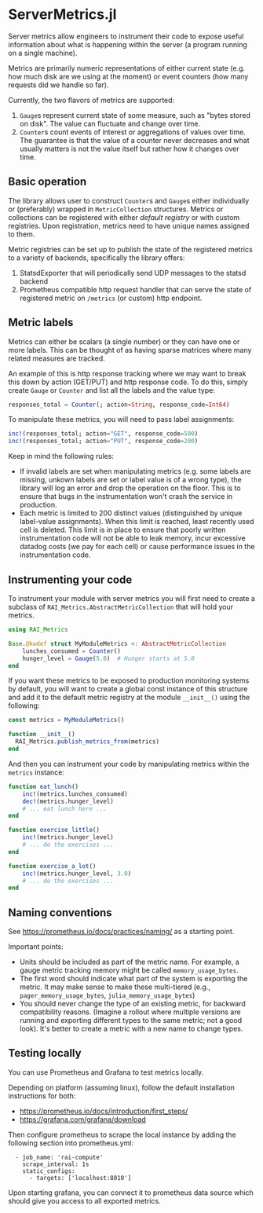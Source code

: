 # ServerMetrics.jl
Server metrics allow engineers to instrument their code to expose useful information about
what is happening within the server (a program running on a single machine).

Metrics are primarily numeric representations of either current state (e.g. how much disk
are we using at the moment) or event counters (how many requests did we handle so far).

Currently, the two flavors of metrics are supported:

  1. `Gauge`s represent current state of some measure, such as "bytes stored on disk". The
     value can fluctuate and change over time.
  2. `Counter`s count events of interest or aggregations of values over time. The guarantee
     is that the value of a counter never decreases and what usually matters is not the value
     itself but rather how it changes over time.

## Basic operation

The library allows user to construct `Counter`s and `Gauge`s either individually
or (preferably) wrapped in `MetricCollection` structures. Metrics or collections can be
registered with either *default registry* or with custom registries. Upon registration, 
metrics need to have unique names assigned to them.

Metric registries can be set up to publish the state of the registered metrics to a variety
of backends, specifically the library offers:

  1. StatsdExporter that will periodically send UDP messages to the statsd backend
  2. Prometheus compatible http request handler that can serve the state of registered
     metric on `/metrics` (or custom) http endpoint.

## Metric labels

Metrics can either be scalars (a single number) or they can have one or more labels. This
can be thought of as having sparse matrices where many related measures are tracked.

An example of this is http response tracking where we may want to break this down by
action (GET/PUT) and http response code. To do this, simply create `Gauge` or `Counter`
and list all the labels and the value type:

```julia
responses_total = Counter(; action=String, response_code=Int64)
```

To manipulate these metrics, you will need to pass label assignments:
```julia
inc!(responses_total; action="GET", response_code=500)
inc!(responses_total; action="PUT", response_code=200)
```

Keep in mind the following rules:
  * If invalid labels are set when manipulating metrics (e.g. some labels are missing,
    unkown labels are set or label value is of a wrong type), the library will log
    an error and drop the operation on the floor. This is to ensure that bugs in the
    instrumentation won't crash the service in production.
  * Each metric is limited to 200 distinct values (distinguished by unique label-value
    assignments). When this limit is reached, least recently used cell is deleted.
    This limit is in place to ensure that poorly written instrumentation code will not
    be able to leak memory, incur excessive datadog costs (we pay for each cell)
    or cause performance issues in the instrumentation code.

## Instrumenting your code

To instrument your module with server metrics you will first need to create a subclass of
`RAI_Metrics.AbstractMetricCollection` that will hold your metrics.

```julia
using RAI_Metrics

Base.@kwdef struct MyModuleMetrics <: AbstractMetricCollection
    lunches_consumed = Counter()
    hunger_level = Gauge(5.0)  # Hunger starts at 5.0
end
```

If you want these metrics to be exposed to production monitoring systems by default, you will
want to create a global const instance of this structure and add it to the default metric registry at the module `__init__()` using the following:

```julia
const metrics = MyModuleMetrics()

function __init__()
  RAI_Metrics.publish_metrics_from(metrics)
end
```

And then you can instrument your code by manipulating metrics within the `metrics` instance:
```julia
function eat_lunch()
    inc!(metrics.lunches_consumed)
    dec!(metrics.hunger_level)
    # ... eat lunch here ...
end

function exercise_little()
    inc!(metrics.hunger_level)
    # ... do the exercises ...
end

function exercise_a_lot()
    inc!(metrics.hunger_level, 3.0)
    # ... do the exercises ...
end
```

## Naming conventions

See https://prometheus.io/docs/practices/naming/ as a starting point.

Important points:
- Units should be included as part of the metric name. For example, a gauge metric tracking
  memory might be called `memory_usage_bytes`.
- The first word should indicate what part of the system is exporting the metric. It may
  make sense to make these multi-tiered (e.g., `pager_memory_usage_bytes`,
  `julia_memory_usage_bytes`)
- You should never change the type of an existing metric, for backward compatibility
  reasons. (Imagine a rollout where multiple versions are running and exporting different
  types to the same metric; not a good look). It's better to create a metric with a new
  name to change types.

## Testing locally

You can use Prometheus and Grafana to test metrics locally.

Depending on platform (assuming linux), follow the default installation instructions for both:
- https://prometheus.io/docs/introduction/first_steps/
- https://grafana.com/grafana/download

Then configure prometheus to scrape the local instance by adding the following section into prometheus.yml:
```
  - job_name: 'rai-compute'
    scrape_interval: 1s
    static_configs:
      - targets: ['localhost:8010']
```
Upon starting grafana, you can connect it to prometheus data source which should give you access to all exported metrics.
